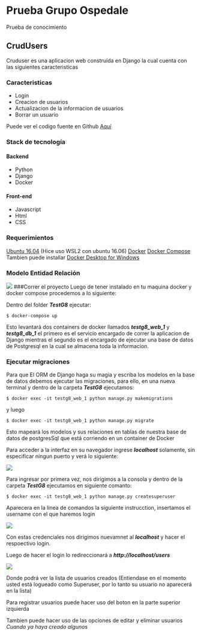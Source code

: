 # Prueba Grupo Ospedale
Prueba de conocimiento
## CrudUsers
Cruduser es una aplicacion web construida en Django la cual cuenta con las siguientes caracteristicas  
### Caracteristicas

- Login
-  Creacion de usuarios 
- Actualizacion de la informacion de usuarios
- Borrar un usuario

Puede ver el codigo fuente en Github [Aquí](https://github.com/Joldiazch/TestG8)

### Stack de tecnología
#### Backend
- Python
- Django
- Docker

#### Front-end
- Javascript
- Html
- CSS


### Requerimientos

[Ubuntu 16.04](https://docs.microsoft.com/en-us/windows/wsl/install-win10) (Hice uso WSL2 con ubuntu 16.06) 
[Docker](https://docs.docker.com/engine/install/ubuntu/)
[Docker Compose](https://docs.docker.com/compose/install/)
Tambien puede installar [Docker Desktop for Windows](https://hub.docker.com/editions/community/docker-ce-desktop-windows)

### Modelo Entidad Relación
![](https://i.ibb.co/RQV5zgr/ERD-import-example.png)
###Correr el proyecto
Luego de tener instalado en tu maquina docker y docker compose procedemos a lo siguiente:

Dentro del folder ***TestG8*** ejecutar:

`$ docker-compose up`

Esto levantará dos containers de docker llamados ***testg8_web_1***  y  ***testg8_db_1***  el primero es el servicio encargado de correr la aplicacion de Django mientras el segundo es el encargado de ejecutar una base de datos de Postgresql en la cual se almacena toda la informacion.

### Ejecutar migraciones
Para que El ORM de Django haga su magia y escriba los modelos en la base de datos debemos ejecutar las migraciones, para ello, en una nueva terminal y dentro de la carpeta ***TestG8***  ejecutamos: 

`$ docker exec -it testg8_web_1 python manage.py makemigrations`

y luego

`$ docker exec -it testg8_web_1 python manage.py migrate`

Esto mapeará los modelos y sus relaciones en tablas de nuestra base de datos de postgresSql que está corriendo en un container de Docker

Para acceder a la interfaz en su navegador ingrese ***localhost***  solamente, sin especificar ningun puerto y verá lo siguiente:

![](https://i.ibb.co/NFW9gDF/login-g8.png)

Para ingresar por primera vez, nos dirigimos a la consola y dentro de la carpeta ***TestG8***  ejecutamos en siguiente comanto:

`$ docker exec -it testg8_web_1 python manage.py createsuperuser`

Aparecera en la linea de comandos la siguiente instrucction, insertamos el username con el que haremos login

![](https://i.ibb.co/N2xDp8c/superuser.png)

Con estas credenciales nos dirigimos nuevamnet al ***localhost*** y hacer el respoectivo login.

Luego de hacer el login lo redireccionará a ***http://localhost/users***

![](https://i.ibb.co/1GvT2q6/lista.png)

Donde podrá ver la lista de usuarios creados (Entiendase en el momento usted está logueado como Superuser, por lo tanto su usuario no aparecerá en la lista)

Para registrar usuarios puede hacer uso del boton en la parte superior izquierda

Tambien puede hacer uso de las opciones de editar y eliminar usuarios *Cuando ya haya creado algunos*
